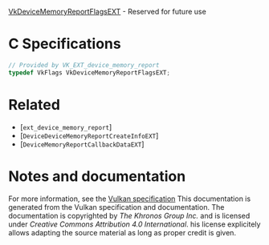 [VkDeviceMemoryReportFlagsEXT](https://www.khronos.org/registry/vulkan/specs/1.3-extensions/man/html/VkDeviceMemoryReportFlagsEXT.html) - Reserved for future use

# C Specifications
```c
// Provided by VK_EXT_device_memory_report
typedef VkFlags VkDeviceMemoryReportFlagsEXT;
```

# Related
- [`ext_device_memory_report`]
- [`DeviceDeviceMemoryReportCreateInfoEXT`]
- [`DeviceMemoryReportCallbackDataEXT`]

# Notes and documentation
For more information, see the [Vulkan specification](https://www.khronos.org/registry/vulkan/specs/1.3-extensions/html/vkspec.html)
This documentation is generated from the Vulkan specification and documentation.
The documentation is copyrighted by *The Khronos Group Inc.* and is licensed under *Creative Commons Attribution 4.0 International*.
his license explicitely allows adapting the source material as long as proper credit is given.
        